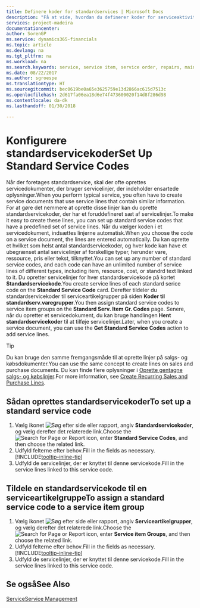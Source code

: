 ```yaml
---
title: Definere koder for standardservices | Microsoft Docs
description: "Få at vide, hvordan du definerer koder for serviceaktiviteter, du udfører ofte."
services: project-madeira
documentationcenter: 
author: SorenGP
ms.service: dynamics365-financials
ms.topic: article
ms.devlang: na
ms.tgt_pltfrm: na
ms.workload: na
ms.search.keywords: service, service item, service order, repairs, maintenance
ms.date: 08/22/2017
ms.author: sgroespe
ms.translationtype: HT
ms.sourcegitcommit: bec0619be0a65e3625759e13d2866ac615d7513c
ms.openlocfilehash: 2d617fa06ea18d6e74f473600020f14d8f286d98
ms.contentlocale: da-dk
ms.lasthandoff: 01/30/2018

---
```


# <a name="set-up-standard-service-codes"></a><span data-ttu-id="03118-103">Konfigurere standardservicekoder</span><span class="sxs-lookup"><span data-stu-id="03118-103">Set Up Standard Service Codes</span></span>
<span data-ttu-id="03118-104">Når der foretages standardservice, skal der ofte oprettes servicedokumenter, der bruger servicelinjer, der indeholder ensartede oplysninger.</span><span class="sxs-lookup"><span data-stu-id="03118-104">When you perform typical service, you often have to create service documents that use service lines that contain similar information.</span></span> <span data-ttu-id="03118-105">For at gøre det nemmere at oprette disse linjer kan du oprette standardservicekoder, der har et foruddefineret sæt af servicelinjer.</span><span class="sxs-lookup"><span data-stu-id="03118-105">To make it easy to create these lines, you can set up standard service codes that have a predefined set of service lines.</span></span> <span data-ttu-id="03118-106">Når du vælger koden i et servicedokument, indsættes linjerne automatisk.</span><span class="sxs-lookup"><span data-stu-id="03118-106">When you choose the code on a service document, the lines are entered automatically.</span></span> <span data-ttu-id="03118-107">Du kan oprette et hvilket som helst antal standardservicekoder, og hver kode kan have et ubegrænset antal servicelinjer af forskellige typer, herunder vare, ressource, pris eller tekst, tilknyttet.</span><span class="sxs-lookup"><span data-stu-id="03118-107">You can set up any number of standard service codes, and each code can have an unlimited number of service lines of different types, including item, resource, cost, or standrd text linked to it.</span></span> <span data-ttu-id="03118-108">Du opretter servicelinjer for hver standardservicekode på kortet **Standardservicekode**.</span><span class="sxs-lookup"><span data-stu-id="03118-108">You create service lines of each standard serice code on the **Standard Service Code** card.</span></span> <span data-ttu-id="03118-109">Derefter tildeler du standardservicekoder til serviceartikelgrupper på siden **Koder til standardserv.varegrupper**.</span><span class="sxs-lookup"><span data-stu-id="03118-109">You then assign standard service codes to service item groups on the **Standard Serv. Item Gr. Codes** page.</span></span> <span data-ttu-id="03118-110">Senere, når du opretter et servicedokument, du kan bruge handlingen **Hent standardservicekoder** til at tilføje servicelinjer.</span><span class="sxs-lookup"><span data-stu-id="03118-110">Later, when you create a service document, you can use the **Get Standard Service Codes** action to add service lines.</span></span>  
  
> [!Tip]
>  <span data-ttu-id="03118-111">Du kan bruge den samme fremgangsmåde til at oprette linjer på salgs- og købsdokumenter.</span><span class="sxs-lookup"><span data-stu-id="03118-111">You can use the same concept to create lines on sales and purchase documents.</span></span> <span data-ttu-id="03118-112">Du kan finde flere oplysninger i [Oprette gentagne salgs- og købslinjer](sales-how-work-standard-lines.md).</span><span class="sxs-lookup"><span data-stu-id="03118-112">For more information, see [Create Recurring Sales and Purchase Lines](sales-how-work-standard-lines.md).</span></span>    
  
## <a name="to-set-up-a-standard-service-code"></a><span data-ttu-id="03118-113">Sådan oprettes standardservicekoder</span><span class="sxs-lookup"><span data-stu-id="03118-113">To set up a standard service code</span></span>    
1. <span data-ttu-id="03118-114">Vælg ikonet ![Søg efter side eller rapport](media/ui-search/search_small.png "Ikonet Søg efter side eller rapport"), angiv **Standardservicekoder**, og vælg derefter det relaterede link.</span><span class="sxs-lookup"><span data-stu-id="03118-114">Choose the ![Search for Page or Report](media/ui-search/search_small.png "Search for Page or Report icon") icon, enter **Standard Service Codes**, and then choose the related link.</span></span>  
2. <span data-ttu-id="03118-115">Udfyld felterne efter behov.</span><span class="sxs-lookup"><span data-stu-id="03118-115">Fill in the fields as necessary.</span></span> [!INCLUDE[tooltip-inline-tip](includes/tooltip-inline-tip_md.md)]  
4. <span data-ttu-id="03118-116">Udfyld de servicelinjer, der er knyttet til denne servicekode.</span><span class="sxs-lookup"><span data-stu-id="03118-116">Fill in the service lines linked to this service code.</span></span>  

## <a name="to-assign-a-standard-service-code-to-a-service-item-group"></a><span data-ttu-id="03118-117">Tildele en standardservicekode til en serviceartikelgruppe</span><span class="sxs-lookup"><span data-stu-id="03118-117">To assign a standard service code to a service item group</span></span>
1. <span data-ttu-id="03118-118">Vælg ikonet ![Søg efter side eller rapport](media/ui-search/search_small.png "Ikonet Søg efter side eller rapport"), angiv **Serviceartikelgrupper**, og vælg derefter det relaterede link.</span><span class="sxs-lookup"><span data-stu-id="03118-118">Choose the ![Search for Page or Report](media/ui-search/search_small.png "Search for Page or Report icon") icon, enter **Service item Groups**, and then choose the related link.</span></span>  
2. <span data-ttu-id="03118-119">Udfyld felterne efter behov.</span><span class="sxs-lookup"><span data-stu-id="03118-119">Fill in the fields as necessary.</span></span> [!INCLUDE[tooltip-inline-tip](includes/tooltip-inline-tip_md.md)]
3. <span data-ttu-id="03118-120">Udfyld de servicelinjer, der er knyttet til denne servicekode.</span><span class="sxs-lookup"><span data-stu-id="03118-120">Fill in the service lines linked to this service code.</span></span>  

## <a name="see-also"></a><span data-ttu-id="03118-121">Se også</span><span class="sxs-lookup"><span data-stu-id="03118-121">See Also</span></span>
[<span data-ttu-id="03118-122">Service</span><span class="sxs-lookup"><span data-stu-id="03118-122">Service Management</span></span>](service-service.md)
